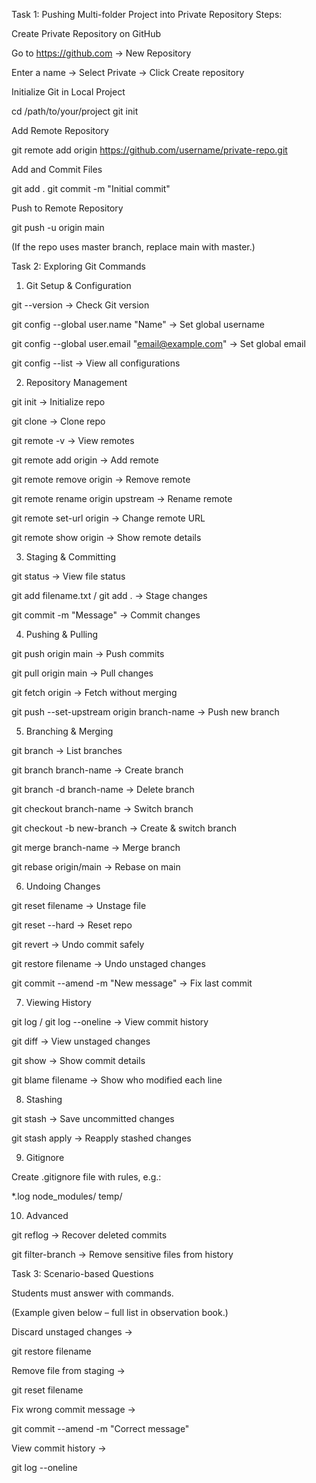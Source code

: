 Task 1: Pushing Multi-folder Project into Private Repository
Steps:

Create Private Repository on GitHub

Go to https://github.com
 → New Repository

Enter a name → Select Private → Click Create repository

Initialize Git in Local Project

cd /path/to/your/project
git init


Add Remote Repository

git remote add origin https://github.com/username/private-repo.git


Add and Commit Files

git add .
git commit -m "Initial commit"


Push to Remote Repository

git push -u origin main


(If the repo uses master branch, replace main with master.)

Task 2: Exploring Git Commands
1. Git Setup & Configuration

git --version → Check Git version

git config --global user.name "Name" → Set global username

git config --global user.email "email@example.com" → Set global email

git config --list → View all configurations

2. Repository Management

git init → Initialize repo

git clone <url> → Clone repo

git remote -v → View remotes

git remote add origin <url> → Add remote

git remote remove origin → Remove remote

git remote rename origin upstream → Rename remote

git remote set-url origin <new-url> → Change remote URL

git remote show origin → Show remote details

3. Staging & Committing

git status → View file status

git add filename.txt / git add . → Stage changes

git commit -m "Message" → Commit changes

4. Pushing & Pulling

git push origin main → Push commits

git pull origin main → Pull changes

git fetch origin → Fetch without merging

git push --set-upstream origin branch-name → Push new branch

5. Branching & Merging

git branch → List branches

git branch branch-name → Create branch

git branch -d branch-name → Delete branch

git checkout branch-name → Switch branch

git checkout -b new-branch → Create & switch branch

git merge branch-name → Merge branch

git rebase origin/main → Rebase on main

6. Undoing Changes

git reset filename → Unstage file

git reset --hard → Reset repo

git revert <commit> → Undo commit safely

git restore filename → Undo unstaged changes

git commit --amend -m "New message" → Fix last commit

7. Viewing History

git log / git log --oneline → View commit history

git diff → View unstaged changes

git show <commit> → Show commit details

git blame filename → Show who modified each line

8. Stashing

git stash → Save uncommitted changes

git stash apply → Reapply stashed changes

9. Gitignore

Create .gitignore file with rules, e.g.:

*.log
node_modules/
temp/

10. Advanced

git reflog → Recover deleted commits

git filter-branch → Remove sensitive files from history

Task 3: Scenario-based Questions

Students must answer with commands.

(Example given below – full list in observation book.)

Discard unstaged changes →

git restore filename


Remove file from staging →

git reset filename


Fix wrong commit message →

git commit --amend -m "Correct message"


View commit history →

git log --oneline
 

